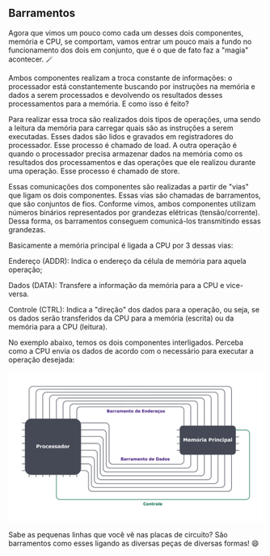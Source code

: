 ## Barramentos

Agora que vimos um pouco como cada um desses dois componentes, memória e CPU, se comportam, vamos entrar um pouco mais a fundo no funcionamento dos dois em conjunto, que é o que de fato faz a "magia" acontecer. 🪄

Ambos componentes realizam a troca constante de informações: o processador está constantemente buscando por instruções na memória e dados a serem processados e devolvendo os resultados desses processamentos para a memória. E como isso é feito?

Para realizar essa troca são realizados dois tipos de operações, uma sendo a leitura da memória para carregar quais são as instruções a serem executadas. Esses dados são lidos e gravados em registradores do processador. Esse processo é chamado de load. A outra operação é quando o processador precisa armazenar dados na memória como os resultados dos processamentos e das operações que ele realizou durante uma operação. Esse processo é chamado de store.

Essas comunicações dos componentes são realizadas a partir de "vias" que ligam os dois componentes. Essas vias são chamadas de barramentos, que são conjuntos de fios. Conforme vimos, ambos componentes utilizam números binários representados por grandezas elétricas (tensão/corrente). Dessa forma, os barramentos conseguem comunicá-los transmitindo essas grandezas.

Basicamente a memória principal é ligada a CPU por 3 dessas vias:

Endereço (ADDR): Indica o endereço da célula de memória para aquela operação;

Dados (DATA): Transfere a informação da memória para a CPU e vice-versa.

Controle (CTRL): Indica a "direção" dos dados para a operação, ou seja, se os dados serão transferidos da CPU para a memória (escrita) ou da memória para a CPU (leitura).

No exemplo abaixo, temos os dois componentes interligados. Perceba como a CPU envia os dados de acordo com o necessário para executar a operação desejada:

<img src='RAM_CPU-.png'>

Sabe as pequenas linhas que você vê nas placas de circuito? São barramentos como esses ligando as diversas peças de diversas formas! 😄

